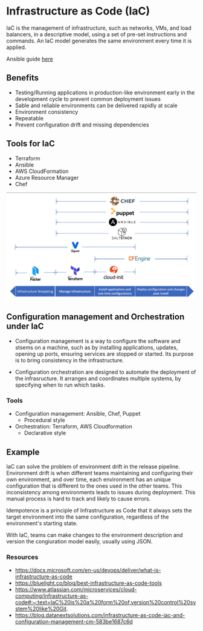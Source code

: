 # Infrastructure as Code (IaC)
IaC is the management of infrastructure, such as networks, VMs, and load balancers, in a descriptive model, using a set of pre-set instructions and commands. An IaC model generates the same environment every time it is applied.

Ansible guide [here](ansible-guide.md)

## Benefits
- Testing/Running applications in production-like environment early in the development cycle to prevent common deployment issues
- Sable and reliable environments can be delivered rapidly at scale
- Environment consistency
- Repeatable
- Prevent configuration drift and missing dependencies

## Tools for IaC
- Terraform
- Ansible
- AWS CloudFormation
- Azure Resource Manager
- Chef

![](images/Screenshot%202022-05-17%20105906.png)

## Configuration management and Orchestration under IaC
- Configuration management is a way to configure the software and stsems on a machine, such as by installing applications, updates, opening up ports, ensuring services are stopped or started. Its purpose is to bring consistency in the infrastructure.

- Configuration orchestration are designed to automate the deployment of the infrasructure. It arranges and coordinates multiple systems, by specifying when to run which tasks.

### Tools
- Configuration management: Ansible, Chef, Puppet
    - Procedural style
- Orchestration: Terraform, AWS Cloudformation
    - Declarative style

## Example
IaC can solve the problem of environment drift in the release pipeline. Environment drift is when different teams maintaining and configuring their own environment, and over time, each environment has an unique configuration that is different to the ones used in the other teams. This inconsistency among environments leads to issues during deployment. This manual process is hard to track and likely to cause errors.

Idempotence is a principle of Infrastructure as Code that it always sets the target environment into the same configuration, regardless of the environment's starting state. 

With IaC, teams can make changes to the environment description and version the congiuration model easily, usually using JSON.

### Resources
- https://docs.microsoft.com/en-us/devops/deliver/what-is-infrastructure-as-code  
- https://bluelight.co/blog/best-infrastructure-as-code-tools  
- https://www.atlassian.com/microservices/cloud-computing/infrastructure-as-code#:~:text=IaC%20is%20a%20form%20of,version%20control%20system%20like%20Git.
- https://blog.datanextsolutions.com/infrastructure-as-code-iac-and-configuration-management-cm-583be1687c6d